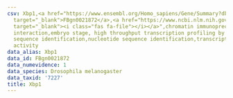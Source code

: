 ```yaml
---
csv: Xbp1,<a href="https://www.ensembl.org/Homo_sapiens/Gene/Summary?db=core;g=FBgn0021872"
  target="_blank">FBgn0021872</a>,<a href="https://www.ncbi.nlm.nih.gov/pubmed/15998452"
  target="_blank"><i class="fas fa-file"></i></a>",chromatin immunoprecipitation assay,direct
  interaction,embryo stage, high throughput transcription profiling by microarray,nucleotide
  sequence identification,nucleotide sequence identification,transcriptional regulation,up-regulates
  activity
data_alias: Xbp1
data_id: FBgn0021872
data_numevidence: 1
data_species: Drosophila melanogaster
data_taxid: '7227'
title: Xbp1
---
```

